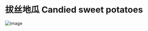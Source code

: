 # 拔丝地瓜 Candied sweet potatoes

![image](https://user-images.githubusercontent.com/50277379/137980826-f383b990-b5c9-4baa-a700-f531df2fad5a.png)
